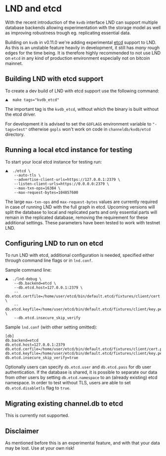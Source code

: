 # LND and etcd

With the recent introduction of the `kvdb` interface LND can support multiple database backends allowing experimentation with the storage model as well as improving robustness trough eg. replicating essential data.

Building on `kvdb` in v0.11.0 we're adding experimental [etcd](https://etcd.io) support to LND. As this is an unstable feature heavily in development, it still has _many_ rough edges for the time being. It is therefore highly recommended to not use LND on `etcd` in any kind of production environment especially not on bitcoin mainnet.

## Building LND with etcd support

To create a dev build of LND with etcd support use the following command:

```text
⛰  make tags="kvdb_etcd"
```

The important tag is the `kvdb_etcd`, without which the binary is built without the etcd driver.

For development it is advised to set the `GOFLAGS` environment variable to `"-tags=test"` otherwise `gopls` won't work on code in `channeldb/kvdb/etcd` directory.

## Running a local etcd instance for testing

To start your local etcd instance for testing run:

```text
⛰  ./etcd \
    --auto-tls \
    --advertise-client-urls=https://127.0.0.1:2379 \
    --listen-client-urls=https://0.0.0.0:2379 \
    --max-txn-ops=16384 \
    --max-request-bytes=104857600
```

The large `max-txn-ops` and `max-request-bytes` values are currently required in case of running LND with the full graph in etcd. Upcoming versions will split the database to local and replicated parts and only essential parts will remain in the replicated database, removing the requirement for these additional settings. These parameters have been tested to work with testnet LND.

## Configuring LND to run on etcd

To run LND with etcd, additional configuration is needed, specified either through command line flags or in `lnd.conf`.

Sample command line:

```text
⛰  ./lnd-debug \
    --db.backend=etcd \
    --db.etcd.host=127.0.0.1:2379 \
    --db.etcd.certfile=/home/user/etcd/bin/default.etcd/fixtures/client/cert.pem \
    --db.etcd.keyfile=/home/user/etcd/bin/default.etcd/fixtures/client/key.pem \
    --db.etcd.insecure_skip_verify
```

Sample `lnd.conf` \(with other setting omitted\):

```text
[db]
db.backend=etcd
db.etcd.host=127.0.0.1:2379
db.etcd.cerfile=/home/user/etcd/bin/default.etcd/fixtures/client/cert.pem
db.etcd.keyfile=/home/user/etcd/bin/default.etcd/fixtures/client/key.pem
db.etcd.insecure_skip_verify=true
```

Optionally users can specify `db.etcd.user` and `db.etcd.pass` for db user authentication. If the database is shared, it is possible to separate our data from other users by setting `db.etcd.namespace` to an \(already existing\) etcd namespace. In order to test without TLS, users are able to set `db.etcd.disabletls` flag to `true`.

## Migrating existing channel.db to etcd

This is currently not supported.

## Disclaimer

As mentioned before this is an experimental feature, and with that your data may be lost. Use at your own risk!

